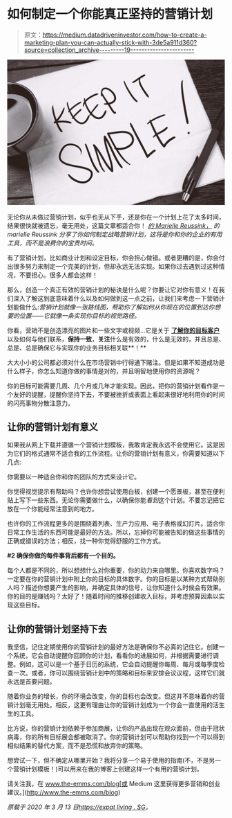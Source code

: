 # 如何制定一个你能真正坚持的营销计划

> 原文：<https://medium.datadriveninvestor.com/how-to-create-a-marketing-plan-you-can-actually-stick-with-3de5a911d360?source=collection_archive---------19----------------------->

![](img/327cfeb62463cecdb5072f3d09ca8e2e.png)

无论你从未做过营销计划，似乎也无从下手，还是你在一个计划上花了太多时间，结果很快就被遗忘，毫无用处，这篇文章都适合你！ [*的 Marielle Reussink，*](https://www.the-emms.com/) *的 marielle Reussink 分享了你如何制定战略营销计划，这将是你和你的企业的有用工具，而不是浪费你的宝贵时间。*

有了营销计划，比如商业计划和设定目标，你会担心做错。或者更糟的是，你会付出很多努力来制定一个完美的计划，但却永远无法实现。如果你过去遇到过这种情况，不要担心。很多人都会这样！

那么，创造一个真正有效的营销计划的秘诀是什么呢？你要让它对你有意义！在我们深入了解这到底意味着什么以及如何做到这一点之前，让我们来考虑一下营销计划能做什么:*营销计划就像一张路线图，帮助你了解如何从你现在的位置到达你想要的位置——它就像一条实现你目标的视觉路径。*

你看，营销不是创造漂亮的图片和一些文字或视频…它是关于 [**了解你的目标客户**](https://www.the-emms.com/blog/how-do-you-get-to-know-your-audience-anyway) 以及如何与他们联系，**保持一致**，**关注**什么是有效的，什么是无效的，并且总是、总是、总是确保它与实现你的业务目标相关联**！**

大大小小的公司都必须对什么在市场营销中行得通下赌注。但是如果不知道成功是什么样子，你怎么知道你做的事情是对的，并且明智地使用你的资源呢？

你的目标可能需要几周、几个月或几年才能实现。因此，把你的营销计划看作是一个友好的提醒，提醒你坚持下去，不要被挫折或表面上看起来很好地利用你的时间的闪亮事物分散注意力。

## 让你的营销计划有意义

如果我从网上下载并遵循一个营销计划模板，我敢肯定我永远不会使用它。这是因为它们的格式通常不适合我的工作流程。让你的营销计划有意义，你需要知道以下几点:

你需要以一种适合你和你的团队的方式来设计它。

你觉得视觉提示有帮助吗？也许你想尝试使用白板，创建一个愿景板，甚至在便利贴上写下一些东西。无论你需要做什么，以确保你能*看到*这个计划。不要忘记把它放在一个你能经常注意到的地方。

也许你的工作流程更多的是围绕着列表、生产力应用、电子表格或幻灯片。适合你日常工作生活的东西可能是最好的方法。所以，忘掉你可能被告知的做这些事情的正确或错误的方法；相反，找一种你觉得舒服的工作方式。

**#2 确保你做的每件事背后都有一个目的。**

每个人都是不同的，所以想想什么对你重要，你的动力来自哪里。你喜欢数字吗？一定要在你的营销计划中附上你的目标的具体数字。你的目标是以某种方式帮助别人吗？描述你想要产生的影响，并确定具体的信号，让你知道什么时候会有效果。你的目的是赚钱吗？太好了！随着时间的推移创建收入目标，并考虑预算因素以实现这些目标。

## 让你的营销计划坚持下去

我坚信，记住定期使用你的营销计划的最好方法是确保你不必真的记住它。创建一个系统，它会自动提醒你回顾你的计划，看看你的进展如何，并根据需要进行调整。例如，这可以是一个基于日历的系统，它会自动提醒你每周、每月或每季度检查一次。或者，你可以围绕营销计划中的策略和目标来安排会议议程，这样它们就永远是首要问题。

随着你业务的增长，你的环境会改变，你的目标也会改变。但这并不意味着你的营销计划毫无用处。相反，这更有理由让你的营销计划成为一个你会一直使用的活生生的工具。

比方说，你的营销计划依赖于参加商展，让你的产品出现在观众面前，但由于冠状病毒，你的所有目标展会都被取消了。你的营销计划可以帮助你找到一个可以得到相似结果的替代方案，而不是恐慌和放弃你的策略。

想尝试一下，但不确定从哪里开始？我将分享一个易于使用的指南(不，不是另一个营销计划模板！)可以用来在我的博客上创建这样一个有用的营销计划。

请关注我，在 www.the-emms.com/blog[或 Medium 这里获得更多营销和创业建议。](http://www.the-emms.com/blog)

*原载于 2020 年 3 月 13 日*[*https://expat living . SG*](https://expatliving.sg/how-to-create-a-marketing-plan-that-sticks-by-marielle-reussink/)*。*